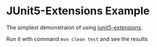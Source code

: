 # JUnit5-Extensions Example
The simplest demonstraion of using [junit5-extensions](https://github.com/bvfalcon/junit5-extensions/tree/0.1.2).

Run it with command `mvn clean test` and see the results
